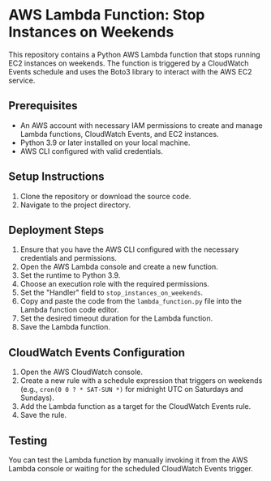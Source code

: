 # AWS Lambda Function: Stop Instances on Weekends

This repository contains a Python AWS Lambda function that stops running EC2 instances on weekends. The function is triggered by a CloudWatch Events schedule and uses the Boto3 library to interact with the AWS EC2 service.

## Prerequisites
- An AWS account with necessary IAM permissions to create and manage Lambda functions, CloudWatch Events, and EC2 instances.
- Python 3.9 or later installed on your local machine.
- AWS CLI configured with valid credentials.

## Setup Instructions
1. Clone the repository or download the source code.
2. Navigate to the project directory.

## Deployment Steps
1. Ensure that you have the AWS CLI configured with the necessary credentials and permissions.
2. Open the AWS Lambda console and create a new function.
3. Set the runtime to Python 3.9.
4. Choose an execution role with the required permissions.
5. Set the "Handler" field to `stop_instances_on_weekends`.
6. Copy and paste the code from the `lambda_function.py` file into the Lambda function code editor.
7. Set the desired timeout duration for the Lambda function.
8. Save the Lambda function.

## CloudWatch Events Configuration
1. Open the AWS CloudWatch console.
2. Create a new rule with a schedule expression that triggers on weekends (e.g., `cron(0 0 ? * SAT-SUN *)` for midnight UTC on Saturdays and Sundays).
3. Add the Lambda function as a target for the CloudWatch Events rule.
4. Save the rule.

## Testing
You can test the Lambda function by manually invoking it from the AWS Lambda console or waiting for the scheduled CloudWatch Events trigger.



